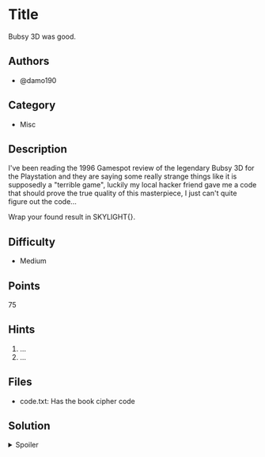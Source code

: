 # Title
Bubsy 3D was good.

## Authors
- @damo190

## Category
- Misc

## Description
I've been reading the 1996 Gamespot review of the legendary Bubsy 3D for the Playstation and they are saying some really strange things like it is supposedly a "terrible game", luckily my local hacker friend gave me a code that should prove the true quality of this masterpiece, I just can't quite figure out the code...

Wrap your found result in SKYLIGHT{}.

## Difficulty
- Medium

## Points
75

## Hints
1. ...
1. ...

## Files
- code.txt: Has the book cipher code


## Solution
<details>
<summary>Spoiler</summary>

### Idea
The general idea is to first scour the internet for an article before applying a book cipher to the found article.

### Walkthrough
1. The text file is simply a string of numbers, it doesn't seem like there is much use of them, so when the file makes little to no sense, it is important to look into what we can find from the description.
2. The description quite abruptly mentions a year, company, and name of a game, a quick Google search gets you onto a website with an archive of an old videogame review for the titular Bubsy 3D.
3. Okay now we have some text.... great, the next step is to revisit the code and the string of numbers we have there, you will notice, while random, the numbers actually come in pairs. There is large number which is followed by a smaller on and this is repeated. 
4. With this realisation in mind, the astute elite hax0r will know of this as a book cipher, or for those have not seen such before, here is a brief explanation of the code.

    - The larger numbers refer to the index of a word within the text, each word is given an index, with the first word having the index 0 and the second word having the index 1 and so on (this process is known as enumeration).
    - The smaller numbers refer to the index of the letter within the word index by the larger number, with the first letter having the index of 0 and the second letter having the index of 1 and so on (another enumeration).

5. With this, a script of some sort can be written in ones favourite language to find the cipher and crack it, below is a simple python script that (messily) does the job

```
text = """Bubsy the Bobcat is the most annoying kitty in all of gamedom - simply because Accolade's tried so hard to shove their would-be mascot down gamers' throats. The original Bubsy was a weak Super Mario/Sonic rip-off with one unbelievably major flaw: the player died after taking a SINGLE hit. Bubsy II was better, with tighter level design and weapon power-ups (although one of them was a Nerf Ballzooka, providing for a very ignoble product tie-in; try to imagine Mario wielding a Super Soaker 2000). Yet the sequel still suffered from the fundamental problem of a very irritating lead character. Does Bubsy 3D have graphics and gameplay good enough to overcome Bub and his endless barrage of cat puns? Not quite.

Bubsy 3D uses the third-person, behind-the-character view as seen in Mario 64 and Tomb Raider. Only here it's combined with mundane jumping/shooting/gliding action. (For reasons never explained in any of his game incarnations, Bubsy has the flying squirrel-esque ability to glide downward after jumping.) As players explore each level, they collect atoms (instead of coins/rings/wool), jump on or shoot the assortment of alien enemies, and search for rocket parts (the game's "cool secrets" component). But the controls don't feel right - Bubsy's inertia is off, which makes the jumps more frustrating than they should be (and jumping is activity No. 1 in an action/platform game). There's just not a gameplay hook here.

If the screen shots look particularly blah, it's because Bubsy 3D's designers decided to use the Playstation's high-res graphic mode (in the game's only hint of innovation), usually reserved for title screens. The resulting polygonal worlds are detailed and cartoony, but extremely sparse, and the ugly texture maps barely help. There's also a "fogging" effect which keeps Bubsy from seeing more than a few hundred feet in front of him - which is rather noticeable only when watching someone else play. The animation is slightly stiff (except for the excellent animated vignettes that play when the game is paused!). In short, Bubsy moves nowhere near as smoothly as Lara, the heroine in Tomb Raider, or Crash Bandicoot.

The music is extremely annoying - the composer succeeded all too well at capturing the sound of a Saturday morning theme song (and the sound effects are merely average). Thank god the programmers included an option to turn off the sound bites Bubsy spews during the game; after having to endure that lispy, grating voice two or three times, the player may be tempted to kill his or her television.

Of all the 3-D action/platform games out for the Playstation, Bubsy 3D is the least fun, and it is a title that's best rented not bought."""

#Change our string to a list without any new lines characters
formatted = text.strip().split()

code = "220 0 412 0 125 6 40 3 131 1 311 2 422 1 441 0 131 1 267 4 22 5 356 2 367 1 227 0 354 0 357 3 183 3 83 1 163 5"

#flip flop variable to go between getting the bigger and smaller number
big = True

#variables to store the large and small numbers
beeg_num = 0
smol_num = 0

#loop through the code
for num in code.split():
    if big:
        #if we are looking at the big number, we store it, flip our boolean and go to the next iteration of the loop
        big = False
        beeg_num = num
        continue
    else:
        #now we flip back to ensure we keep looping properly, before printing out the letter we have found in our text
        big = True
        smol_num = num

        print(formatted[int(beeg_num)][int(smol_num)], end = "")
        


```
6. This prints the flag :)

### Flag
`SKYLIGHT{1t-w4s-b4d-mAn-cm0n}`
</details>
